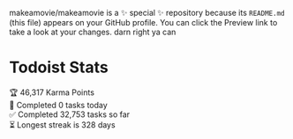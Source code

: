 makeamovie/makeamovie is a ✨ special ✨ repository because its `README.md` (this file) appears on your GitHub profile.
You can click the Preview link to take a look at your changes. darn right ya can

# Todoist Stats

<!-- TODO-IST:START -->
🏆  46,317 Karma Points           
🌸  Completed 0 tasks today           
✅  Completed 32,753 tasks so far           
⏳  Longest streak is 328 days
<!-- TODO-IST:END -->